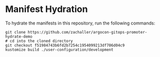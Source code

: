 # Manifest Hydration

To hydrate the manifests in this repository, run the following commands:

```shell
git clone https://github.com/zachaller/argocon-gitops-promoter-hydrate-demo
# cd into the cloned directory
git checkout f51984743b6fd2b7254c1954099213df706d04c9
kustomize build ./user-configuration/development
```
